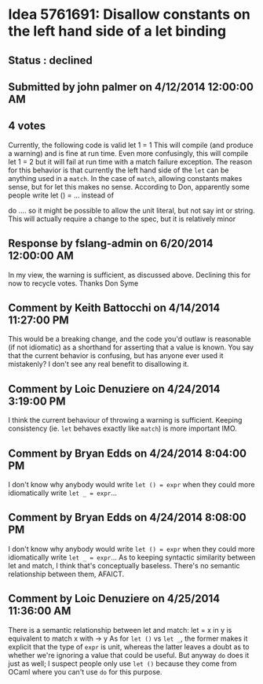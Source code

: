 # Idea 5761691: Disallow constants on the left hand side of a let binding #

## Status : declined

## Submitted by john palmer on 4/12/2014 12:00:00 AM

## 4 votes

Currently, the following code is valid
let 1 = 1
This will compile (and produce a warning) and is fine at run time.
Even more confusingly, this will compile
let 1 = 2
but it will fail at run time with a match failure exception.
The reason for this behavior is that currently the left hand side of the `let` can be anything used in a `match`. In the case of `match`, allowing constants makes sense, but for let this makes no sense.
According to Don, apparently some people write
let () = ...
instead of

do ....
so it might be possible to allow the unit literal, but not say int or string.
This will actually require a change to the spec, but it is relatively minor

## Response by fslang-admin on 6/20/2014 12:00:00 AM

In my view, the warning is sufficient, as discussed above.
Declining this for now to recycle votes.
Thanks
Don Syme


## Comment by Keith Battocchi on 4/14/2014 11:27:00 PM

This would be a breaking change, and the code you'd outlaw is reasonable (if not idiomatic) as a shorthand for asserting that a value is known. You say that the current behavior is confusing, but has anyone ever used it mistakenly? I don't see any real benefit to disallowing it.

## Comment by Loic Denuziere on 4/24/2014 3:19:00 PM

I think the current behaviour of throwing a warning is sufficient. Keeping consistency (ie. `let` behaves exactly like `match`) is more important IMO.

## Comment by Bryan Edds on 4/24/2014 8:04:00 PM

I don't know why anybody would write `let () = expr` when they could more idiomatically write `let _ = expr`...

## Comment by Bryan Edds on 4/24/2014 8:08:00 PM

I don't know why anybody would write `let () = expr` when they could more idiomatically write `let _ = expr`...
As to keeping syntactic similarity between let and match, I think that's conceptually baseless. There's no semantic relationship between them, AFAICT.

## Comment by Loic Denuziere on 4/25/2014 11:36:00 AM

There is a semantic relationship between let and match:
let <pattern> = x in y
is equivalent to
match x with <pattern> -> y
As for `let ()` vs `let _`, the former makes it explicit that the type of `expr` is unit, whereas the latter leaves a doubt as to whether we're ignoring a value that could be useful. But anyway `do` does it just as well; I suspect people only use `let ()` because they come from OCaml where you can't use `do` for this purpose.
